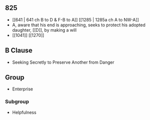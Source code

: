 ## 825
- [[641 | 641 ch B to D &amp; F-B to A]] [[1285 | 1285a ch A to NW-A]] 
- A, aware that his end is approaching, seeks to protect his adopted daughter, [[D]], by making a will
- [[1041]] [[1270]] 

## B Clause
- Seeking Secretly to Preserve Another from Danger

## Group
- Enterprise

### Subgroup
- Helpfulness

